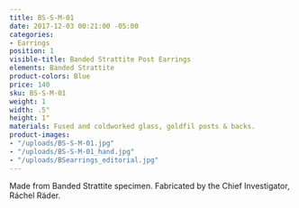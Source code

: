 ```yaml
---
title: BS-S-M-01
date: 2017-12-03 00:21:00 -05:00
categories:
- Earrings
position: 1
visible-title: Banded Strattite Post Earrings
elements: Banded Strattite
product-colors: Blue
price: 140
sku: BS-S-M-01
weight: 1
width: .5"
height: 1"
materials: Fused and coldworked glass, goldfil posts & backs.
product-images:
- "/uploads/BS-S-M-01.jpg"
- "/uploads/BS-S-M-01_hand.jpg"
- "/uploads/BSearrings_editorial.jpg"
---
```


Made from Banded Strattite specimen. Fabricated by the Chief Investigator, Ráchel Räder. 